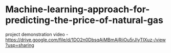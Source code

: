 # Machine-learning-approach-for-predicting-the-price-of-natural-gas
project demonstration video - https://drive.google.com/file/d/1DO2n0DbsqAiMBmAjRiiOu5rJIyTIXuz-/view?usp=sharing
